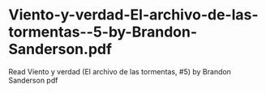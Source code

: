 # Viento-y-verdad-El-archivo-de-las-tormentas--5-by-Brandon-Sanderson.pdf
Read Viento y verdad (El archivo de las tormentas, #5) by Brandon Sanderson pdf

